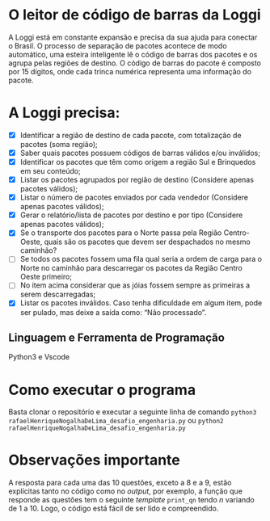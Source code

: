 # O leitor de código de barras da Loggi
A Loggi está em constante expansão e precisa da sua ajuda para conectar o Brasil.
O processo de separação de pacotes acontece de modo automático, uma esteira
inteligente lê o código de barras dos pacotes e os agrupa pelas regiões de destino.
O código de barras do pacote é composto por 15 dígitos, onde cada trinca
numérica representa uma informação do pacote.

# A Loggi precisa:

- [x] Identificar a região de destino de cada pacote, com totalização de
pacotes (soma região);
- [x] Saber quais pacotes possuem códigos de barras válidos e/ou
inválidos;
- [x] Identificar os pacotes que têm como origem a região Sul e
Brinquedos em seu conteúdo;
- [x] Listar os pacotes agrupados por região de destino (Considere apenas
pacotes válidos);
- [x] Listar o número de pacotes enviados por cada vendedor (Considere
apenas pacotes válidos);
- [x] Gerar o relatório/lista de pacotes por destino e por tipo (Considere
apenas pacotes válidos);
- [x] Se o transporte dos pacotes para o Norte passa pela Região
Centro-Oeste, quais são os pacotes que devem ser despachados no
mesmo caminhão?
- [ ] Se todos os pacotes fossem uma fila qual seria a ordem de carga
para o Norte no caminhão para descarregar os pacotes da Região
Centro Oeste primeiro;
- [ ] No item acima considerar que as jóias fossem sempre as primeiras a
serem descarregadas;
- [x] Listar os pacotes inválidos.
Caso tenha dificuldade em algum item, pode ser pulado, mas deixe a saída como:
“Não processado”.
## Linguagem e Ferramenta de Programação
Python3 e Vscode

# Como executar o programa
Basta clonar o repositório e executar a seguinte linha de comando `python3 rafaelHenriqueNogalhaDeLima_desafio_engenharia.py` ou `python2 rafaelHenriqueNogalhaDeLima_desafio_engenharia.py`

# Observações importante
A resposta para cada uma das 10 questões, exceto a 8 e a 9, estão explícitas tanto no código como no *output*, por exemplo, a função que responde as questões tem o seguinte *template* `print_qn` tendo *n* variando de 1 a 10. Logo, o código está fácil de ser lido e compreendido.
